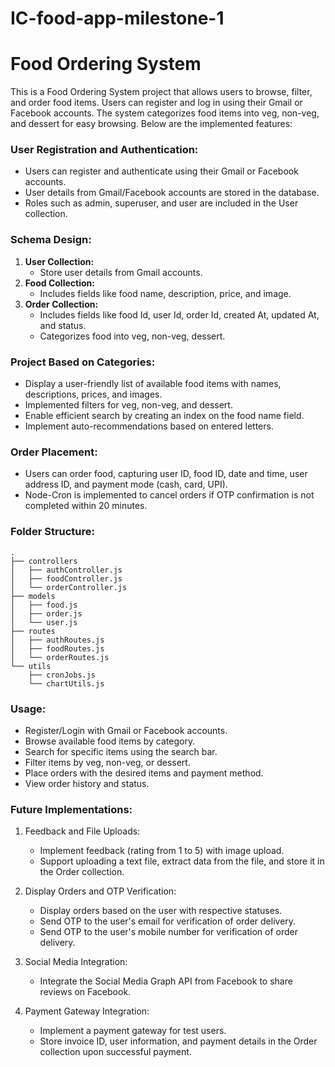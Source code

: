 # IC-food-app-milestone-1



# Food Ordering System

This is a Food Ordering System project that allows users to browse, filter, and order food items. Users can register and log in using their Gmail or Facebook accounts. The system categorizes food items into veg, non-veg, and dessert for easy browsing. Below are the implemented features:

### User Registration and Authentication:
- Users can register and authenticate using their Gmail or Facebook accounts.
- User details from Gmail/Facebook accounts are stored in the database.
- Roles such as admin, superuser, and user are included in the User collection.

### Schema Design:
1. **User Collection:**
   - Store user details from Gmail accounts.
2. **Food Collection:**
   - Includes fields like food name, description, price, and image.
3. **Order Collection:**
   - Includes fields like food Id, user Id, order Id, created At, updated At, and status.
   - Categorizes food into veg, non-veg, dessert.

### Project Based on Categories:
- Display a user-friendly list of available food items with names, descriptions, prices, and images.
- Implemented filters for veg, non-veg, and dessert.
- Enable efficient search by creating an index on the food name field.
- Implement auto-recommendations based on entered letters.

### Order Placement:
- Users can order food, capturing user ID, food ID, date and time, user address ID, and payment mode (cash, card, UPI).
- Node-Cron is implemented to cancel orders if OTP confirmation is not completed within 20 minutes.

### Folder Structure:
```
.
├── controllers
│   ├── authController.js
│   ├── foodController.js
│   └── orderController.js
├── models
│   ├── food.js
│   ├── order.js
│   └── user.js
├── routes
│   ├── authRoutes.js
│   ├── foodRoutes.js
│   └── orderRoutes.js
└── utils
    ├── cronJobs.js
    └── chartUtils.js
```

### Usage:
- Register/Login with Gmail or Facebook accounts.
- Browse available food items by category.
- Search for specific items using the search bar.
- Filter items by veg, non-veg, or dessert.
- Place orders with the desired items and payment method.
- View order history and status.

### Future Implementations:
1. Feedback and File Uploads:
   - Implement feedback (rating from 1 to 5) with image upload.
   - Support uploading a text file, extract data from the file, and store it in the Order collection.
   
2. Display Orders and OTP Verification:
   - Display orders based on the user with respective statuses.
   - Send OTP to the user's email for verification of order delivery.
   - Send OTP to the user's mobile number for verification of order delivery.
   
3. Social Media Integration:
   - Integrate the Social Media Graph API from Facebook to share reviews on Facebook.
   
4. Payment Gateway Integration:
   - Implement a payment gateway for test users.
   - Store invoice ID, user information, and payment details in the Order collection upon successful payment.


